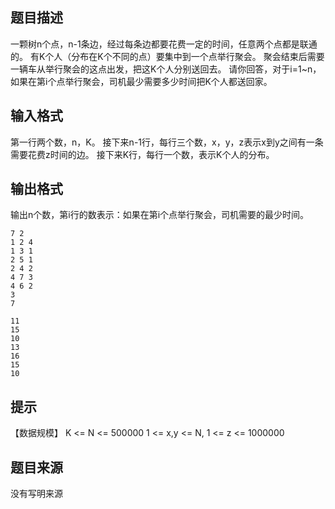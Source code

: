 


## 题目描述
一颗树n个点，n-1条边，经过每条边都要花费一定的时间，任意两个点都是联通的。
有K个人（分布在K个不同的点）要集中到一个点举行聚会。
聚会结束后需要一辆车从举行聚会的这点出发，把这K个人分别送回去。
请你回答，对于i=1~n，如果在第i个点举行聚会，司机最少需要多少时间把K个人都送回家。
## 输入格式
第一行两个数，n，K。
接下来n-1行，每行三个数，x，y，z表示x到y之间有一条需要花费z时间的边。
接下来K行，每行一个数，表示K个人的分布。
## 输出格式
输出n个数，第i行的数表示：如果在第i个点举行聚会，司机需要的最少时间。

```input1
7 2
1 2 4
1 3 1
2 5 1
2 4 2
4 7 3
4 6 2
3
7

```

```output1
11
15
10
13
16
15
10
```

## 提示
【数据规模】
K <= N <= 500000
1 <= x,y <= N, 1 <= z <= 1000000
## 题目来源
没有写明来源


